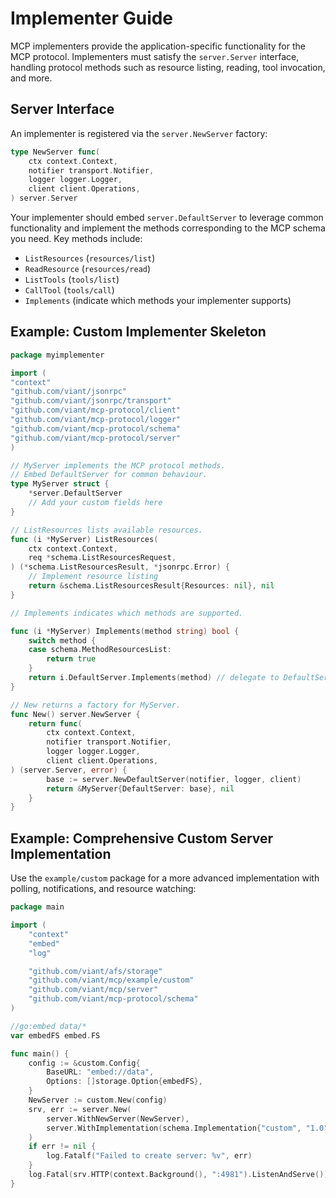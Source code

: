 <!-- Automatically generated. Guided implementation documentation for MCP implementers. -->
# Implementer Guide

MCP implementers provide the application-specific functionality for the MCP protocol. Implementers must satisfy the `server.Server` interface, handling protocol methods such as resource listing, reading, tool invocation, and more.

## Server Interface

An implementer is registered via the `server.NewServer` factory:
```go
type NewServer func(
    ctx context.Context,
    notifier transport.Notifier,
    logger logger.Logger,
    client client.Operations,
) server.Server
```

Your implementer should embed `server.DefaultServer` to leverage common functionality and implement the methods corresponding to the MCP schema you need. Key methods include:
- `ListResources` (`resources/list`)
- `ReadResource` (`resources/read`)
- `ListTools` (`tools/list`)
- `CallTool` (`tools/call`)
- `Implements` (indicate which methods your implementer supports)

## Example: Custom Implementer Skeleton
```go
package myimplementer

import (
"context"
"github.com/viant/jsonrpc"
"github.com/viant/jsonrpc/transport"
"github.com/viant/mcp-protocol/client"
"github.com/viant/mcp-protocol/logger"
"github.com/viant/mcp-protocol/schema"
"github.com/viant/mcp-protocol/server"
)

// MyServer implements the MCP protocol methods.
// Embed DefaultServer for common behaviour.
type MyServer struct {
	*server.DefaultServer
	// Add your custom fields here
}

// ListResources lists available resources.
func (i *MyServer) ListResources(
	ctx context.Context,
	req *schema.ListResourcesRequest,
) (*schema.ListResourcesResult, *jsonrpc.Error) {
	// Implement resource listing
	return &schema.ListResourcesResult{Resources: nil}, nil
}

// Implements indicates which methods are supported.

func (i *MyServer) Implements(method string) bool {
	switch method {
	case schema.MethodResourcesList:
		return true
	}
	return i.DefaultServer.Implements(method) // delegate to DefaultServer
}

// New returns a factory for MyServer.
func New() server.NewServer {
	return func(
		ctx context.Context,
		notifier transport.Notifier,
		logger logger.Logger,
		client client.Operations,
) (server.Server, error) {
		base := server.NewDefaultServer(notifier, logger, client)
		return &MyServer{DefaultServer: base}, nil
	}
}

```

## Example: Comprehensive Custom Server Implementation
Use the `example/custom` package for a more advanced implementation with polling, notifications, and resource watching:
```go
package main

import (
    "context"
    "embed"
    "log"

    "github.com/viant/afs/storage"
    "github.com/viant/mcp/example/custom"
    "github.com/viant/mcp/server"
    "github.com/viant/mcp-protocol/schema"
)

//go:embed data/*
var embedFS embed.FS

func main() {
    config := &custom.Config{
        BaseURL: "embed://data",
        Options: []storage.Option{embedFS},
    }
    NewServer := custom.New(config)
    srv, err := server.New(
        server.WithNewServer(NewServer),
        server.WithImplementation(schema.Implementation{"custom", "1.0"}),
    )
    if err != nil {
        log.Fatalf("Failed to create server: %v", err)
    }
    log.Fatal(srv.HTTP(context.Background(), ":4981").ListenAndServe())
}
```
